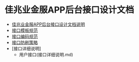 # 佳兆业金服APP后台接口设计文档

* [佳兆业金服APP后台接口设计文档说明](README.md)
* [接口模板规范](接口模板规范.md)
* [接口编码规范](编码规范.md)
* [接口防刷策略](接口防刷策略.md)
* [接口详细说明]
    * 用户接口(接口详细说明.md)

